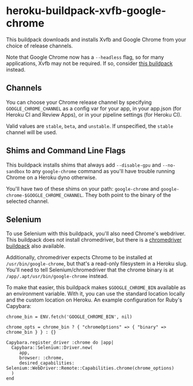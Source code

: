 # heroku-buildpack-xvfb-google-chrome

This buildpack downloads and installs Xvfb and Google Chrome from your choice
of release channels.

Note that Google Chrome now has a `--headless` flag, so for many applications,
Xvfb may not be required. If so, consider [this buildpack](https://github.com/heroku/heroku-buildpack-google-chrome) instead.

## Channels

You can choose your Chrome release channel by specifying `GOOGLE_CHROME_CHANNEL` as
a config var for your app, in your app.json (for Heroku CI and Review Apps),
or in your pipeline settings (for Heroku CI).

Valid values are `stable`, `beta`, and `unstable`. If unspecified, the `stable`
channel will be used.

## Shims and Command Line Flags

This buildpack installs shims that always add `--disable-gpu`
and `--no-sandbox` to any `google-chrome` command as you'll have trouble
running Chrome on a Heroku dyno otherwise.

You'll have two of these shims on your path: `google-chrome` and
`google-chrome-$GOOGLE_CHROME_CHANNEL`. They both point to the binary of
the selected channel.

## Selenium

To use Selenium with this buildpack, you'll also need Chrome's webdriver.
This buildpack does not install chromedriver, but there is a
[chromedriver buildpack](https://github.com/heroku/heroku-buildpack-chromedriver)
also available.

Additionally, chromedriver expects Chrome to be installed at `/usr/bin/google-chrome`,
but that's a read-only filesystem in a Heroku slug. You'll need to tell Selenium/chromedriver
that the chrome binary is at `/app/.apt/usr/bin/google-chrome` instead.

To make that easier, this buildpack makes `$GOOGLE_CHROME_BIN` available as
an environment variable. With it, you can use the standard location
locally and the custom location on Heroku. An example configuration for Ruby's
Capybara:

```
chrome_bin = ENV.fetch('GOOGLE_CHROME_BIN', nil)

chrome_opts = chrome_bin ? { "chromeOptions" => { "binary" => chrome_bin } } : {}

Capybara.register_driver :chrome do |app|
  Capybara::Selenium::Driver.new(
     app,
     browser: :chrome,
     desired_capabilities: Selenium::WebDriver::Remote::Capabilities.chrome(chrome_options)
  )
end
```
